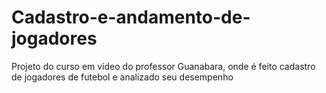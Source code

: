 # Cadastro-e-andamento-de-jogadores
Projeto do curso em vídeo do professor Guanabara, onde é feito cadastro de jogadores de futebol e analizado seu desempenho
